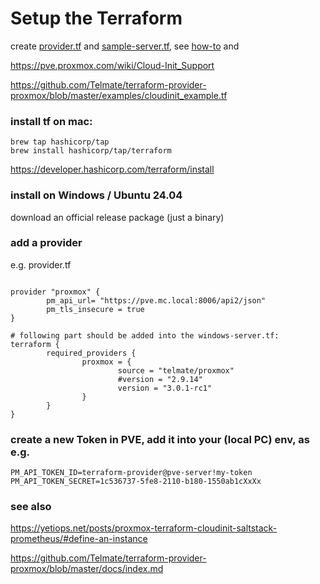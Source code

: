 
# Setup the Terraform

create [provider.tf](https://github.com/smirnov-mi/how-to/blob/main/proxmox/tf-mc-local/provider.tf) and
[sample-server.tf](https://github.com/smirnov-mi/how-to/blob/main/proxmox/tf-mc-local/srv-ubuntu1.tf),
see [how-to](https://github.com/smirnov-mi/how-to/tree/main/proxmox/tf-mc-local) and

https://pve.proxmox.com/wiki/Cloud-Init_Support

https://github.com/Telmate/terraform-provider-proxmox/blob/master/examples/cloudinit_example.tf


### install tf on mac:

```
brew tap hashicorp/tap
brew install hashicorp/tap/terraform
```
https://developer.hashicorp.com/terraform/install

### install on Windows / Ubuntu 24.04

download an official release package (just a binary)


### add a provider

e.g. provider.tf
```

provider "proxmox" {
        pm_api_url= "https://pve.mc.local:8006/api2/json"
        pm_tls_insecure = true
}

# following part should be added into the windows-server.tf:
terraform {
        required_providers {
                proxmox = {
                        source = "telmate/proxmox"
                        #version = "2.9.14"
                        version = "3.0.1-rc1"
                }
        }
}
```

### create a new Token in PVE, add it into your (local PC) env, as e.g.
```
PM_API_TOKEN_ID=terraform-provider@pve-server!my-token
PM_API_TOKEN_SECRET=1c536737-5fe8-2110-b180-1550ab1cXxXx
```


### see also 

https://yetiops.net/posts/proxmox-terraform-cloudinit-saltstack-prometheus/#define-an-instance

https://github.com/Telmate/terraform-provider-proxmox/blob/master/docs/index.md




